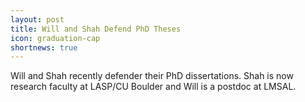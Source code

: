 ```yaml
---
layout: post
title: Will and Shah Defend PhD Theses
icon: graduation-cap
shortnews: true
---
```

Will and Shah recently defender their PhD dissertations. Shah is now research faculty at LASP/CU Boulder and Will is a postdoc at LMSAL.